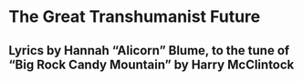 #  The Great Transhumanist Future
## Lyrics by Hannah “Alicorn” Blume, to the tune of “Big Rock Candy Mountain” by Harry McClintock
